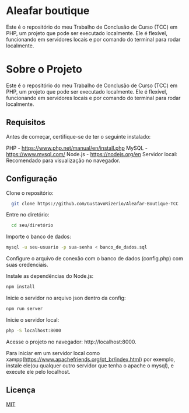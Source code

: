 
# Aleafar boutique

Este é o repositório do meu Trabalho de Conclusão de Curso (TCC) em PHP, um projeto que pode ser executado localmente. Ele é flexível, funcionando em servidores locais e por comando do terminal para rodar localmente.

# Sobre o Projeto

Este é o repositório do meu Trabalho de Conclusão de Curso (TCC) em PHP, um projeto que pode ser executado localmente. Ele é flexível, funcionando em servidores locais e por comando do terminal para rodar localmente.

## Requisitos

Antes de começar, certifique-se de ter o seguinte instalado:

PHP - https://www.php.net/manual/en/install.php
MySQL - https://www.mysql.com/
Node.js - https://nodejs.org/en
Servidor local: Recomendado para visualização no navegador.
## Configuração

Clone o repositório:

```bash
  git clone https://github.com/GustavoRizerio/Aleafar-Boutique-TCC
```
Entre no diretório:

```bash
  cd seu/diretório

```
Importe o banco de dados:

```bash
mysql -u seu-usuario -p sua-senha < banco_de_dados.sql
```

Configure o arquivo de conexão com o banco de dados (config.php) com suas credenciais.

Instale as dependências do Node.js:
```bash
npm install

```
Inicie o servidor no arquivo json dentro da config:
```bash
npm run server
```

Inicie o servidor local:

```bash
php -S localhost:8000
```
Acesse o projeto no navegador: http://localhost:8000.

Para iniciar em um servidor local como xampp(https://www.apachefriends.org/pt_br/index.html) por exemplo, instale ele(ou qualquer outro servidor que tenha o apache o mysql), e execute ele pelo localhost.
    
## Licença

[MIT](https://choosealicense.com/licenses/mit/)

